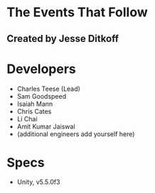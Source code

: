 # The Events That Follow
## Created by Jesse Ditkoff

# Developers
- Charles Teese (Lead)
- Sam Goodspeed
- Isaiah Mann
- Chris Cates
- Li Chai
- Amit Kumar Jaiswal
- (additional engineers add yourself here)

# Specs
- Unity, v5.5.0f3
